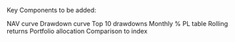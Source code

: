 Key Components to be added:

NAV curve
Drawdown curve
Top 10 drawdowns
Monthly % PL table
Rolling returns
Portfolio allocation
Comparison to index
